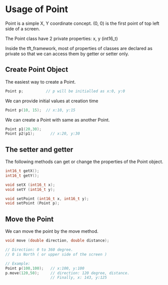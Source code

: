 # Usage of Point

Point is a simple X, Y coordinate concept. (0, 0) is the first point of top left side of a screen.

The Point class have 2 private properties: x, y (int16_t)

Inside the tft_framework, most of properties of classes are declared as private so that we can access them by getter or setter only.

## Create Point Object
The easiest way to create a Point.
```cpp
Point p;          // p will be initialled as x:0, y:0
```
We can provide initial values at creation time
```cpp
Point p(10, 15);  // x:10, y:15
```
We can create a Point with same as another Point.
```cpp
Point p1(20,30);
Point p2(p1);       // x:20, y:30
```
## The setter and getter
The following methods can get or change the properties of the Point object.
```cpp
int16_t getX();
int16_t getY();

void setX (int16_t x);
void setY (int16_t y);

void setPoint (int16_t x, int16_t y);
void setPoint (Point p);
```
## Move the Point
We can move the point by the move method.
```cpp
void move (double direction, double distance);

// Direction: 0 to 360 degree.
// 0 is North ( or upper side of the screen )

// Example:
Point p(100,100);   // x:100, y:100
p.move(120,50);     // direction: 120 degree, distance.
                    // Finally, x: 143, y:125
```

